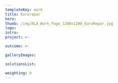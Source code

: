 ```yaml
---
templateKey: work
title: Eurorepar
hero: 
thumb: /img/RLA_Work_Page_1200x1200_EuroRepar.jpg
logo: 
intro: 
project: >-

outcome: >-

galleryImages:

solutionsList:

weighting: 0
---
```

